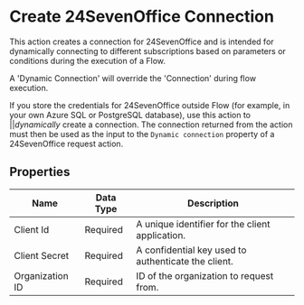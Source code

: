 # Create 24SevenOffice Connection

This action creates a connection for 24SevenOffice and is intended for dynamically connecting to different subscriptions based on parameters or conditions during the execution of a Flow.

A 'Dynamic Connection' will override the 'Connection' during flow execution.

If you store the credentials for 24SevenOffice outside Flow (for example, in your own Azure SQL or PostgreSQL database), use this action to ||*dynamically* create a connection. The connection returned from the action must then be used as the input to the `Dynamic connection` property of a 24SevenOffice request action.

## Properties

| Name               | Data Type  | Description                                                       |
|--------------------|-----------|-------------------------------------------------------------------|
| Client Id         | Required   | A unique identifier for the client application.                  |
| Client Secret     | Required   | A confidential key used to authenticate the client.              |
| Organization ID   | Required   | ID of the organization to request from.                          |
